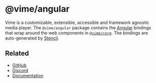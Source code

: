# @vime/angular

Vime is a customizable, extensible, accessible and framework agnostic media player. The `@vime/angular`
package contains the [Angular][angular] bindings that wrap around the web components in
[`@vime/core`][vime-core]. The bindings are auto-generated by [Stencil][stencil].

[angular]: https://angular.io
[stencil]: https://stenciljs.com
[vime-core]: https://www.npmjs.com/package/@vime/core
[web-components]: https://developer.mozilla.org/en-US/docs/Web/Web_Components

## Related

- [GitHub](https://github.com/vime-js/vime)
- [Discord](https://discord.com/invite/7RGU7wvsu9)
- [Documentation](https://vimejs.com)
